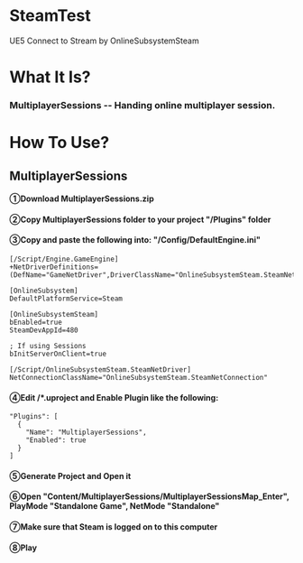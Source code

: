 # SteamTest
UE5 Connect to Stream by OnlineSubsystemSteam

# What It Is?
### MultiplayerSessions -- Handing online multiplayer session.
# How To Use?
## MultiplayerSessions
####  ①Download MultiplayerSessions.zip
####  ②Copy MultiplayerSessions folder to your project "/Plugins" folder
####  ③Copy and paste the following into: "/Config/DefaultEngine.ini"
    [/Script/Engine.GameEngine]
    +NetDriverDefinitions=(DefName="GameNetDriver",DriverClassName="OnlineSubsystemSteam.SteamNetDriver",DriverClassNameFallback="OnlineSubsystemUtils.IpNetDriver")

    [OnlineSubsystem]
    DefaultPlatformService=Steam

    [OnlineSubsystemSteam]
    bEnabled=true
    SteamDevAppId=480

    ; If using Sessions
    bInitServerOnClient=true

    [/Script/OnlineSubsystemSteam.SteamNetDriver]
    NetConnectionClassName="OnlineSubsystemSteam.SteamNetConnection"
#### ④Edit /*.uproject and Enable Plugin like the following:
    "Plugins": [
      {
        "Name": "MultiplayerSessions",
        "Enabled": true
      }
    ]
#### ⑤Generate Project and Open it
#### ⑥Open "Content/MultiplayerSessions/MultiplayerSessionsMap_Enter", PlayMode "Standalone Game", NetMode "Standalone"
#### ⑦Make sure that Steam is logged on to this computer
#### ⑧Play
